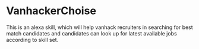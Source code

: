 # VanhackerChoise
This is an alexa skill, which will help vanhack recruiters in searching for best match candidates and candidates can look up for latest available jobs according to skill set.
